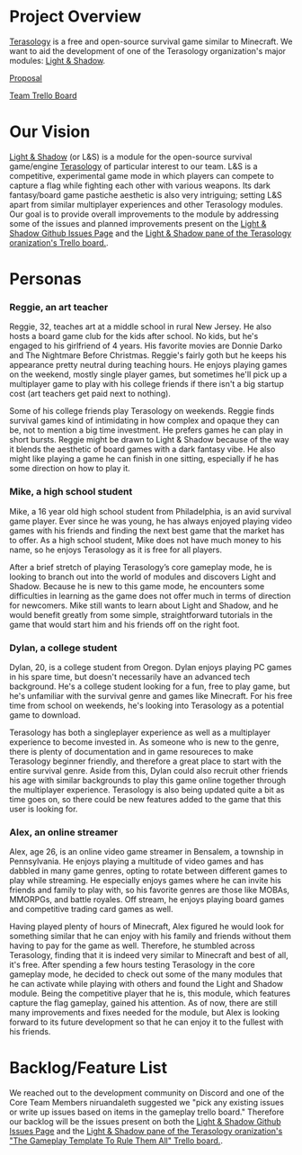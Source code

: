 # Project Overview
[Terasology](https://github.com/MovingBlocks/Terasology) is a free and open-source survival game similar to Minecraft. We want to aid the development of one of the Terasology organization's major modules: [Light & Shadow](https://github.com/Terasology/LightAndShadow).

[Proposal](https://github.com/CIS-SoftwareDesign-S21/projects-feedback-section-02-letarte-mw-2pm/issues/13)

[Team Trello Board](https://trello.com/b/ntVTP37Z/minecraft-lookalike)

# Our Vision

[Light & Shadow](https://github.com/Terasology/LightAndShadow) (or L&S) is a module for the open-source survival game/engine [Terasology](https://github.com/MovingBlocks/Terasology) of particular interest to our team. L&S is a competitive, experimental game mode in which players can compete to capture a flag while fighting each other with various weapons. Its dark fantasy/board game pastiche aesthetic is also very intriguing; setting L&S apart from similar multiplayer experiences and other Terasology modules. Our goal is to provide overall improvements to the module by addressing some of the issues and planned improvements present on the [Light & Shadow Github Issues Page](https://github.com/Terasology/LightAndShadow/issues) and the [Light & Shadow pane of the Terasology oranization's Trello board.](https://trello.com/b/QfaZMGMa/the-gameplay-template-to-rule-them-all). 

# Personas

### Reggie, an art teacher

Reggie, 32, teaches art at a middle school in rural New Jersey. He also hosts a board game club for the kids after school. No kids, but he's engaged to his girlfriend of 4 years.  His favorite movies are Donnie Darko and The Nightmare Before Christmas. Reggie's fairly goth but he keeps his appearance pretty neutral during teaching hours. He enjoys playing games on the weekend, mostly single player games, but sometimes he'll pick up a multiplayer game to play with his college friends if there isn't a big startup cost (art teachers get paid next to nothing).

Some of his college friends play Terasology on weekends. Reggie finds survival games kind of intimidating in how complex and opaque they can be, not to mention a big time investment. He prefers games he can play in short bursts. Reggie might be drawn to Light & Shadow because of the way it blends the aesthetic of board games with a dark fantasy vibe. He also might like playing a game he can finish in one sitting, especially if he has some direction on how to play it.

### Mike, a high school student

Mike, a 16 year old high school student from Philadelphia, is an avid survival game player. Ever since he was young, he has always enjoyed playing video games with his friends and finding the next best game that the market has to offer. As a high school student, Mike does not have much money to his name, so he enjoys Terasology as it is free for all players. 

After a brief stretch of playing Terasology’s core gameplay mode, he is looking to branch out into the world of modules and discovers Light and Shadow. Because he is new to this game mode, he encounters some difficulties in learning as the game does not offer much in terms of direction for newcomers. Mike still wants to learn about Light and Shadow, and he would benefit greatly from some simple, straightforward tutorials in the game that would start him and his friends off on the right foot. 

### Dylan, a college student

Dylan, 20, is a college student from Oregon. Dylan enjoys playing PC games in his spare time, but doesn't necessarily have an advanced tech background. He's a college student looking for a fun, free to play game, but he's unfamiliar with the survival genre and games like Minecraft. For his free time from school on weekends, he's looking into Terasology as a potential game to download.

Terasology has both a singleplayer experience as well as a multiplayer experience to become invested in. As someone who is new to the genre, there is plenty of documentation and in game resoureces to make Terasology beginner friendly, and therefore a great place to start with the entire survival genre. Aside from this, Dylan could also recruit other friends his age with similar backgrounds to play this game online together through the multiplayer experience. Terasology is also being updated quite a bit as time goes on, so there could be new features added to the game that this user is looking for.

### Alex, an online streamer

Alex, age 26, is an online video game streamer in Bensalem, a township in Pennsylvania. He enjoys playing a multitude of video games and has dabbled in many game genres, opting to rotate between different games to play while streaming. He especially enjoys games where he can invite his friends and family to play with, so his favorite genres are those like MOBAs, MMORPGs, and battle royales. Off stream, he enjoys playing board games and competitive trading card games as well.

Having played plenty of hours of Minecraft, Alex figured he would look for something similar that he can enjoy with his family and friends without them having to pay for the game as well. Therefore, he stumbled across Terasology, finding that it is indeed very similar to Minecraft and best of all, it's free. After spending a few hours testing Terasology in the core gameplay mode, he decided to check out some of the many modules that he can activate while playing with others and found the Light and Shadow module. Being the competitive player that he is, this module, which features capture the flag gameplay, gained his attention. As of now, there are still many improvements and fixes needed for the module, but Alex is looking forward to its future development so that he can enjoy it to the fullest with his friends.

# Backlog/Feature List
We reached out to the development community on Discord and one of the Core Team Members niruandaleth suggested we "pick any existing issues or write up issues based on items in the gameplay trello board." Therefore our backlog will be the issues present on both the [Light & Shadow Github Issues Page](https://github.com/Terasology/LightAndShadow/issues) and the [Light & Shadow pane of the Terasology oranization's "The Gameplay Template To Rule Them All" Trello board.](https://trello.com/b/QfaZMGMa/the-gameplay-template-to-rule-them-all). 
